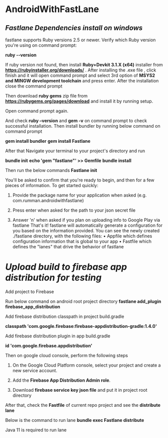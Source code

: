 # AndroidWithFastLane
## ***Fastlane Dependencies install on windows***

fastlane supports Ruby versions 2.5 or newer. Verify which Ruby version you're using on command prompt:

**ruby --version**

If ruby version not found, then install **Ruby+Devkit 3.1.X (x64)** installer from **https://rubyinstaller.org/downloads/** . After installing the .exe file , click finish and it will open command prompt and select 3rd option of **MSYS2 and MINGW development toolchain** and press enter. After the installation close the command prompt

Then download **ruby gems** zip file from **https://rubygems.org/pages/download** and install it by running setup.

Open command prompt again.

And check **ruby –version** and **gem -v** on command prompt to check successful installation. Then install bundler by running below command on command prompt

**gem install bundler**
**gem install Fastlane**

After that Navigate your terminal to your project's directory and run

**bundle init**
**echo 'gem "fastlane"' >> Gemfile**
**bundle install**

Then run the below commands
**Fastlane init**

You'll be asked to confirm that you're ready to begin, and then for a few pieces of information. To get started quickly:

1. Provide the package name for your application when asked (e.g. com.rumman.androidwithfastlane)

2. Press enter when asked for the path to your json secret file

3. Answer 'n' when asked if you plan on uploading info to Google Play via fastlane 
That's it! fastlane will automatically generate a configuration for you based on the information provided.
You can see the newly created ./fastlane directory, with the following files:
•	Appfile which defines configuration information that is global to your app
•	Fastfile which defines the "lanes" that drive the behavior of fastlane

# ***Upload build to firebase app distribution for testing***

Add project to Firebase

Run below command on android root project directory
**fastlane add_plugin firebase_app_distribution**

Add firebase distribution classpath in project build.gradle

**classpath 'com.google.firebase:firebase-appdistribution-gradle:1.4.0'**

Add firebase distribution plugin in app build.gradle

**id 'com.google.firebase.appdistribution'**

Then on google cloud console, perform the following steps

1.	On the Google Cloud Platform console, select your project and create a new service account.

2.	Add the **Firebase App Distribution Admin role**.

3. Download **firebase service key json file** and put it in project root directory

After that, check the **Fastfile** of current repo project and see the **distribute lane**

Below is the command to run lane
**bundle exec Fastlane distribute**

Java 11 is required to run lane



